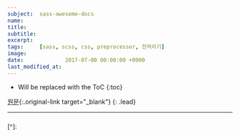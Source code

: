 ```yaml
---
subject:  sass-awesome-docs
name:     
title:    
subtitle: 
excerpt:  
tags:     [sass, scss, css, preprocessor, 전처리기]
image:    
date:             2017-07-00 00:00:00 +0900
last_modified_at: 
---
```


* Will be replaced with the ToC
{:toc}

[원문](){:.original-link target="_blank"}
{: .lead}


***

##### 

[^]: 

